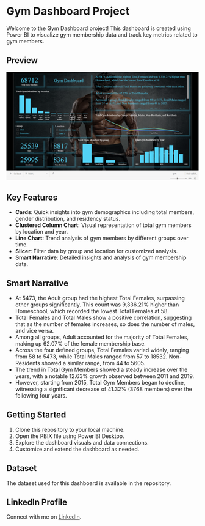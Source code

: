 # Gym Dashboard Project

Welcome to the Gym Dashboard project! This dashboard is created using Power BI to visualize gym membership data and track key metrics related to gym members.

## Preview

![Gym Dashboard Preview](Screenshot%20(143).png)

## Key Features

- **Cards**: Quick insights into gym demographics including total members, gender distribution, and residency status.
- **Clustered Column Chart**: Visual representation of total gym members by location and year.
- **Line Chart**: Trend analysis of gym members by different groups over time.
- **Slicer**: Filter data by group and location for customized analysis.
- **Smart Narrative**: Detailed insights and analysis of gym membership data.

## Smart Narrative

- At 5473, the Adult group had the highest Total Females, surpassing other groups significantly. This count was 9,336.21% higher than Homeschool, which recorded the lowest Total Females at 58.
- Total Females and Total Males show a positive correlation, suggesting that as the number of females increases, so does the number of males, and vice versa.
- Among all groups, Adult accounted for the majority of Total Females, making up 62.07% of the female membership base.
- Across the four defined groups, Total Females varied widely, ranging from 58 to 5473, while Total Males ranged from 57 to 18532. Non-Residents showed a similar range, from 44 to 5605.
- The trend in Total Gym Members showed a steady increase over the years, with a notable 12.63% growth observed between 2011 and 2019.
- However, starting from 2015, Total Gym Members began to decline, witnessing a significant decrease of 41.32% (3768 members) over the following four years.

## Getting Started

1. Clone this repository to your local machine.
2. Open the PBIX file using Power BI Desktop.
3. Explore the dashboard visuals and data connections.
4. Customize and extend the dashboard as needed.

## Dataset

The dataset used for this dashboard is available in the repository.

## LinkedIn Profile

Connect with me on [LinkedIn](https://www.linkedin.com/in/vishnukanth-k-a5552327b/).
